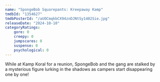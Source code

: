 ```yaml
---
name: "SpongeBob Squarepants: Kreepaway Kamp"
tmdbId: "1354627"
tmdbPosterId: "/aUOCmqkbCX94znDJNtSy1402Sie.jpg"
releaseDate: "2024-10-10"
categoryRatings:
    gore: 0
    creepy: 0
    jumpscares: 0
    suspense: 0
    psychological: 0
---
```

While at Kamp Koral for a reunion, SpongeBob and the gang are stalked by a mysterious figure lurking in the shadows as campers start disappearing one by one!
